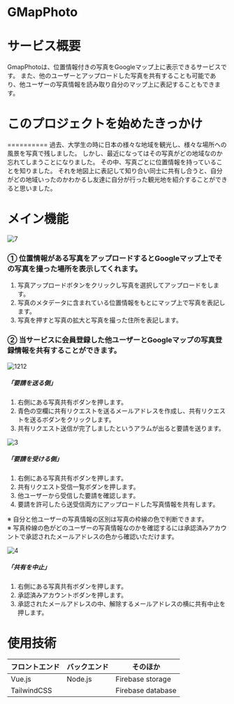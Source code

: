 # GMapPhoto

サービス概要
=============
GmapPhotoは、位置情報付きの写真をGoogleマップ上に表示できるサービスです。
また、他のユーザーとアップロードした写真を共有することも可能であり、他ユーザーの写真情報を読み取り自分のマップ上に表記することもできます。

# このプロジェクトを始めたきっかけ
==========
過去、大学生の時に日本の様々な地域を観光し、様々な場所への風景を写真で残しました。
しかし、最近になってはその写真がどの地域なのか忘れてしまうことになりました。
その中、写真ごとに位置情報を持っていることを知りました。
それを地図上に表記して知り合い同士に共有し合うと、自分がどの地域いったのかわかるし友達に自分が行った観光地を紹介することができると思いました。


メイン機能
==========
![7](https://github.com/user-attachments/assets/55be77e9-abd1-40f6-bbd9-90c65b6b1501)
### ① 位置情報がある写真をアップロードするとGoogleマップ上でその写真を撮った場所を表示してくれます。
1. 写真アップロードボタンをクリックし写真を選択してアップロードをします。
2. 写真のメタデータに含まれている位置情報をもとにマップ上で写真を表記します。
3. 写真を押すと写真の拡大と写真を撮った住所を表記します。

### ② 当サービスに会員登録した他ユーザーとGoogleマップの写真登録情報を共有することができます。
![1212](https://github.com/user-attachments/assets/5314cf73-78ff-4ead-a5b9-9c05a9581a8c)

##### 「要請を送る側」
1. 右側にある写真共有ボダンを押します。
2. 青色の空欄に共有リクエストを送るメールアドレスを作成し、共有リクエストを送るボダンをクリックします。
3. 共有リクエスト送信が完了しましたというアラムが出ると要請を送ります。

![3](https://github.com/user-attachments/assets/753a2f19-47aa-438c-9982-7fa546fd0c1f)


##### 「要請を受ける側」
1. 右側にある写真共有ボダンを押します。
2. 共有リクエスト受信一覧ボダンを押します。
3. 他ユーザーから受信した要請を確認します。
4. 要請を許可したら送受信両方にアップロードした写真情報を共有します。

※ 自分と他ユーザーの写真情報の区別は写真の枠線の色で判断できます。   
※ 写真枠線の色がどのユーザーの写真情報なのかを確認するには承認済みアカウントで承認されたメールアドレスの色から確認いただけます。   


![4](https://github.com/user-attachments/assets/f397a5e7-dd2e-45e4-9be2-46cb0ef0c69a)


##### 「共有を中止」
1. 右側にある写真共有ボダンを押します。
2. 承認済みアカウントボダンを押します。
3. 承認されたメールアドレスの中、解除するメールアドレスの横に共有中止を押します。

使用技術
=============
|フロントエンド|バックエンド|そのほか|
|------|---|---|
|Vue.js|Node.js|Firebase storage|
|TailwindCSS||Firebase database|




